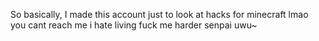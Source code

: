 So basically, I made this account just to look at hacks for minecraft lmao
you cant reach me
i hate living
fuck me harder senpai uwu~

